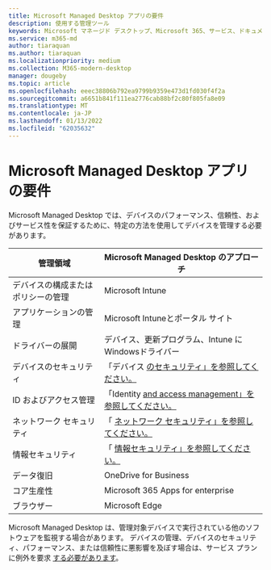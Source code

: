 ```yaml
---
title: Microsoft Managed Desktop アプリの要件
description: 使用する管理ツール
keywords: Microsoft マネージド デスクトップ、Microsoft 365、サービス、ドキュメント
ms.service: m365-md
author: tiaraquan
ms.author: tiaraquan
ms.localizationpriority: medium
ms.collection: M365-modern-desktop
manager: dougeby
ms.topic: article
ms.openlocfilehash: eeec38806b792ea9799b9359e473d1fd030f4f2a
ms.sourcegitcommit: a6651b841f111ea2776cab88bf2c80f805fa8e09
ms.translationtype: MT
ms.contentlocale: ja-JP
ms.lasthandoff: 01/13/2022
ms.locfileid: "62035632"
---
```

# <a name="microsoft-managed-desktop-app-requirements"></a>Microsoft Managed Desktop アプリの要件

<!--This topic is the target for aka.ms/app-req. This is aka link is used from EA agreement for MMD. do not delete.-->

<!--Application addendum -->
 
Microsoft Managed Desktop では、デバイスのパフォーマンス、信頼性、およびサービス性を保証するために、特定の方法を使用してデバイスを管理する必要があります。


|管理領域  |Microsoft Managed Desktop のアプローチ  |
|---------|---------|
|デバイスの構成またはポリシーの管理     |  Microsoft Intune       |
|アプリケーションの管理     | Microsoft Intuneとポータル サイト        |
|ドライバーの展開     |  デバイス、更新プログラム、Intune にWindowsドライバー       |
|デバイスのセキュリティ     | 「デバイス [のセキュリティ」を参照してください。](security.md#device-security)      |
|ID およびアクセス管理     | 「Identity [and access management」を参照してください。](security.md#identity-and-access-management)        |
|ネットワーク セキュリティ     | 「 [ネットワーク セキュリティ」を参照してください。](security.md#network-security)        |
|情報セキュリティ     |  「 [情報セキュリティ」を参照してください。](security.md#information-security)       |
|データ復旧     | OneDrive for Business        |
|コア生産性     | Microsoft 365 Apps for enterprise    |
|ブラウザー     | Microsoft Edge        |




Microsoft Managed Desktop は、管理対象デバイスで実行されている他のソフトウェアを監視する場合があります。 デバイスの管理、デバイスのセキュリティ、パフォーマンス、または信頼性に悪影響を及ぼす場合は、サービス プランに例外を要求 [する必要があります](customizing.md)。
